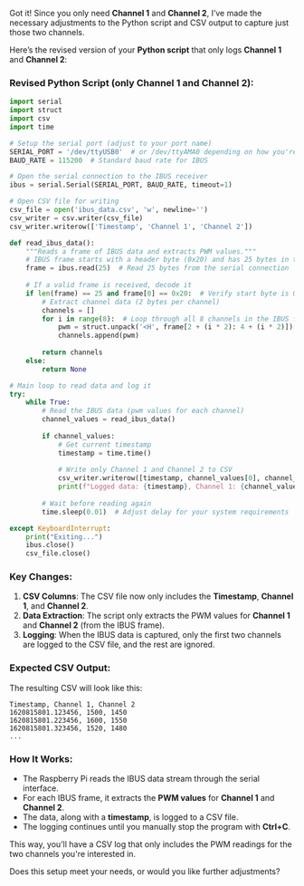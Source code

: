 Got it! Since you only need **Channel 1** and **Channel 2**, I’ve made the necessary adjustments to the Python script and CSV output to capture just those two channels.

Here’s the revised version of your **Python script** that only logs **Channel 1** and **Channel 2**:

### Revised Python Script (only Channel 1 and Channel 2):

```python
import serial
import struct
import csv
import time

# Setup the serial port (adjust to your port name)
SERIAL_PORT = '/dev/ttyUSB0'  # or /dev/ttyAMA0 depending on how you're connected
BAUD_RATE = 115200  # Standard baud rate for IBUS

# Open the serial connection to the IBUS receiver
ibus = serial.Serial(SERIAL_PORT, BAUD_RATE, timeout=1)

# Open CSV file for writing
csv_file = open('ibus_data.csv', 'w', newline='')
csv_writer = csv.writer(csv_file)
csv_writer.writerow(['Timestamp', 'Channel 1', 'Channel 2'])

def read_ibus_data():
    """Reads a frame of IBUS data and extracts PWM values."""
    # IBUS frame starts with a header byte (0x20) and has 25 bytes in total
    frame = ibus.read(25)  # Read 25 bytes from the serial connection
    
    # If a valid frame is received, decode it
    if len(frame) == 25 and frame[0] == 0x20:  # Verify start byte is 0x20
        # Extract channel data (2 bytes per channel)
        channels = []
        for i in range(8):  # Loop through all 8 channels in the IBUS frame
            pwm = struct.unpack('<H', frame[2 + (i * 2): 4 + (i * 2)])[0]
            channels.append(pwm)
        
        return channels
    else:
        return None

# Main loop to read data and log it
try:
    while True:
        # Read the IBUS data (pwm values for each channel)
        channel_values = read_ibus_data()
        
        if channel_values:
            # Get current timestamp
            timestamp = time.time()
            
            # Write only Channel 1 and Channel 2 to CSV
            csv_writer.writerow([timestamp, channel_values[0], channel_values[1]])
            print(f"Logged data: {timestamp}, Channel 1: {channel_values[0]}, Channel 2: {channel_values[1]}")
        
        # Wait before reading again
        time.sleep(0.01)  # Adjust delay for your system requirements

except KeyboardInterrupt:
    print("Exiting...")
    ibus.close()
    csv_file.close()
```

### Key Changes:

1. **CSV Columns**: The CSV file now only includes the **Timestamp**, **Channel 1**, and **Channel 2**.
2. **Data Extraction**: The script only extracts the PWM values for **Channel 1** and **Channel 2** (from the IBUS frame).
3. **Logging**: When the IBUS data is captured, only the first two channels are logged to the CSV file, and the rest are ignored.

### Expected CSV Output:

The resulting CSV will look like this:

```csv
Timestamp, Channel 1, Channel 2
1620815801.123456, 1500, 1450
1620815801.223456, 1600, 1550
1620815801.323456, 1520, 1480
...
```

### How It Works:

* The Raspberry Pi reads the IBUS data stream through the serial interface.
* For each IBUS frame, it extracts the **PWM values** for **Channel 1** and **Channel 2**.
* The data, along with a **timestamp**, is logged to a CSV file.
* The logging continues until you manually stop the program with **Ctrl+C**.

This way, you’ll have a CSV log that only includes the PWM readings for the two channels you're interested in.

Does this setup meet your needs, or would you like further adjustments?
